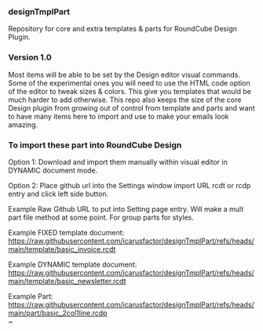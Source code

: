### designTmplPart
Repository for core and extra templates &amp; parts for RoundCube Design Plugin.

### Version 1.0

Most items will be able to be set by the Design editor visual commands.
Some of the experimental ones you will need to use the HTML code option
of the editor to tweak sizes &amp; colors. This give you templates that
would be much harder to add otherwise. This repo also keeps the size of
the core Design plugin from growing out of control from template and 
parts and want to have many items here to import and use to make your
emails look amazing. 

### To import these part into RoundCube Design
 Option 1:
  Download and import them manually within visual editor in DYNAMIC
  document mode. 

 Option 2:
  Place github url into the Settings window import URL rcdt or rcdp
  entry and click left side button.

 Example Raw Github URL to put into Setting page entry. Will make a mult part file method at some point.
For group parts for styles. 

 Example FIXED template document:
 https://raw.githubusercontent.com/icarusfactor/designTmplPart/refs/heads/main/template/basic_invoice.rcdt

 Example DYNAMIC template document:
 https://raw.githubusercontent.com/icarusfactor/designTmplPart/refs/heads/main/template/basic_newsletter.rcdt

 Example Part:
 https://raw.githubusercontent.com/icarusfactor/designTmplPart/refs/heads/main/part/basic_2col1line.rcdp             
~               
